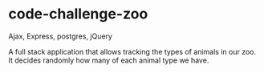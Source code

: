 # code-challenge-zoo
Ajax, Express, postgres, jQuery

A full stack application that allows tracking the types of animals in our zoo. It decides randomly how many of each animal type we have.
